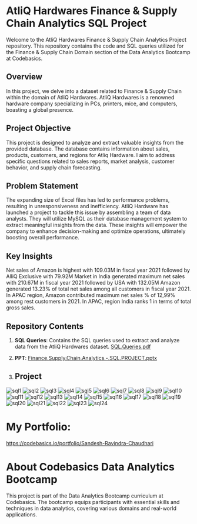 # AtliQ Hardwares Finance & Supply Chain Analytics SQL Project
Welcome to the AtliQ Hardwares Finance & Supply Chain Analytics Project repository. This repository contains the code and SQL queries utilized for the Finance & Supply Chain Domain section of the Data Analytics Bootcamp at Codebasics.

## Overview
In this project, we delve into a dataset related to Finance & Supply Chain within the domain of AtliQ Hardwares. AtliQ Hardwares is a renowned hardware company specializing in PCs, printers, mice, and computers, boasting a global presence.

## Project Objective
This project is designed to analyze and extract valuable insights from the provided database. The database contains information about sales, products, customers, and regions for Atliq Hardware. I aim to address specific questions related to sales reports, market analysis, customer behavior, and supply chain forecasting.

## Problem Statement
The expanding size of Excel files has led to performance problems, resulting in unresponsiveness and inefficiency. AtliQ Hardware has launched a project to tackle this issue by assembling a team of data analysts. They will utilize MySQL as their database management system to extract meaningful insights from the data. These insights will empower the company to enhance decision-making and optimize operations, ultimately boosting overall performance.

## Key Insights
Net sales of Amazon is highest with 109.03M in fiscal year 2021 followed by AlliQ Exclusive with 79.92M
Market in India generated maximum net sales with 210.67M in fiscal year 2021 followed by USA with 132.05M
Amazon generated 13.23% of total net sales among all customers in fiscal year 2021.
In APAC region, Amazon contributed maximum net sales % of 12,99% among rest customers in 2021.
In APAC, region India ranks 1 in terms of total gross sales.

## Repository Contents
1. **SQL Queries**: Contains the SQL queries used to extract and analyze data from the AtliQ Hardwares dataset. [SQL.Queries.pdf](https://github.com/user-attachments/files/17690321/SQL.Queries.pdf)
2. **PPT**: [Finance.Supply.Chain.Analytics.-.SQL.PROJECT.pptx](https://github.com/user-attachments/files/17690415/Finance.Supply.Chain.Analytics.-.SQL.PROJECT.pptx)

3. ## **Project**
![sql1](https://github.com/user-attachments/assets/20a2f0c0-f8c5-4513-a976-22b7bbe15a18)
![sql2](https://github.com/user-attachments/assets/ddb29869-1cdc-4db8-8025-63f831913a6e)
![sql3](https://github.com/user-attachments/assets/692bbc55-4832-477d-b395-38e0acd6d3b3)
![sql4](https://github.com/user-attachments/assets/71109ad2-53d2-4a01-aadb-90afd0c4b03f)
![sql5](https://github.com/user-attachments/assets/8e201742-fab1-490b-b990-e7c53b33c8db)
![sql6](https://github.com/user-attachments/assets/55a52623-e39e-4244-a269-8c84f287eebf)
![sql7](https://github.com/user-attachments/assets/175cc6ef-aaea-421e-b64a-6c287797c73f)
![sql8](https://github.com/user-attachments/assets/d9289a83-f4e2-427a-b29c-9ac7cd1dbf4c)
![sql9](https://github.com/user-attachments/assets/a095054b-dfc3-4c88-b6b7-717a1b7e6450)
![sql10](https://github.com/user-attachments/assets/e6572775-34b8-4f24-a079-e31f129ca570)
![sql11](https://github.com/user-attachments/assets/bc32a71c-85db-4615-968a-37b7461ffcfd)
![sql12](https://github.com/user-attachments/assets/24d83e81-baf9-4189-ae10-840580591cf7)
![sql13](https://github.com/user-attachments/assets/0e8aad73-73a6-4221-a523-ef8d73bbd09f)
![sql14](https://github.com/user-attachments/assets/a825a97d-879c-45c2-8ecb-d89bc63b38d9)
![sql15](https://github.com/user-attachments/assets/ed9a8b88-48db-4e42-b120-f232f4d01d7f)
![sql16](https://github.com/user-attachments/assets/a3cd0a34-efa0-400f-a2f0-53640d6d0ad8)
![sql17](https://github.com/user-attachments/assets/387b25c7-478a-4d9c-86ce-49e4484b8a67)
![sql18](https://github.com/user-attachments/assets/7ba82de1-6dcb-423c-9b72-5e676fbcb2c9)
![sql19](https://github.com/user-attachments/assets/eb59ed7b-5a6b-4cb3-9b21-70f9f6594bb1)
![sql20](https://github.com/user-attachments/assets/03dbe6a5-84eb-4c8c-b204-9d28ef57de49)
![sql21](https://github.com/user-attachments/assets/688a8415-b374-43ac-a19b-05c929f1f0cb)
![sql22](https://github.com/user-attachments/assets/3e720484-424f-4ead-96dc-0c77bb5cda9e)
![sql23](https://github.com/user-attachments/assets/17795a62-1204-447a-8662-a9daa5ee2e07)
![sql24](https://github.com/user-attachments/assets/9195335d-219e-41a9-ab3b-8eb262992f89)

 
# My Portfolio: 
https://codebasics.io/portfolio/Sandesh-Ravindra-Chaudhari

# About Codebasics Data Analytics Bootcamp
This project is part of the Data Analytics Bootcamp curriculum at Codebasics. The bootcamp equips participants with essential skills and techniques in data analytics, covering various domains and real-world applications.
